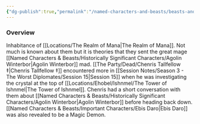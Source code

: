 ```yaml
---
{"dg-publish":true,"permalink":"/named-characters-and-beasts/beasts-and-animals/magic-demons/","tags":["NPC"],"noteIcon":""}
---
```



### Overview
Inhabitance of [[Locations/The Realm of Mana\|The Realm of Mana]]. Not much is known about them but it is theories that they sent the great mage [[Named Characters & Beasts/Historically Significant  Characters/Agolin Winterbor\|Agolin Winterbor]] mad. [[The Party/Dead/Chenris Tallfellow ‡\|Chenris Tallfellow ‡]] encountered more in [[Session Notes/Season 3 - The Worst Diplomates/Session 15\|Session 15]] when he was investigating the crystal at the top of [[Locations/Ehobel/Ishnmel/The Tower of Ishnmel\|The Tower of Ishnmel]]. Chenris had a short conversation with them about [[Named Characters & Beasts/Historically Significant  Characters/Agolin Winterbor\|Agolin Winterbor]] before heading back down. [[Named Characters & Beasts/Important Characters/Ebis Daro\|Ebis Daro]] was also revealed to be a Magic Demon.